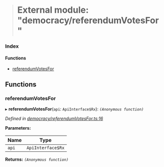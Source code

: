 > # External module: "democracy/referendumVotesFor"

### Index

#### Functions

* [referendumVotesFor](_democracy_referendumvotesfor_.md#referendumvotesfor)

## Functions

###  referendumVotesFor

▸ **referendumVotesFor**(`api`: `ApiInterface$Rx`): *`(Anonymous function)`*

*Defined in [democracy/referendumVotesFor.ts:16](https://github.com/polkadot-js/api/blob/51a7263/packages/api-derive/src/democracy/referendumVotesFor.ts#L16)*

**Parameters:**

Name | Type |
------ | ------ |
`api` | `ApiInterface$Rx` |

**Returns:** *`(Anonymous function)`*